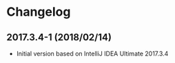 # Changelog

## 2017.3.4-1 (2018/02/14)

* Initial version based on IntelliJ IDEA Ultimate 2017.3.4
